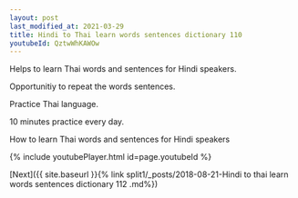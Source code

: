 ```yaml
---
layout: post
last_modified_at: 2021-03-29
title: Hindi to Thai learn words sentences dictionary 110 
youtubeId: QztwWhKAWOw
---
```

 
 
Helps to learn Thai words and sentences for Hindi speakers.

Opportunitiy to repeat the words sentences. 

Practice Thai language. 
 
10 minutes practice every day. 
 
How to learn Thai words and sentences for Hindi speakers 
 
{% include youtubePlayer.html id=page.youtubeId %}
 
 
[Next]({{ site.baseurl }}{% link  split1/_posts/2018-08-21-Hindi to thai learn words sentences dictionary 112 .md%})
 
